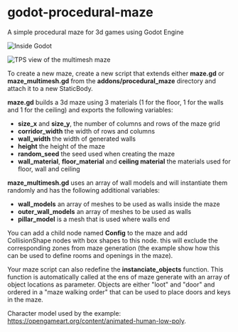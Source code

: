 # godot-procedural-maze
A simple procedural maze for 3d games using Godot Engine

![Inside Godot](/addons/procedural_maze/screenshots/screenshot1.png)

![TPS view of the multimesh maze](/addons/procedural_maze/screenshots/screenshot2.png)

To create a new maze, create a new script that extends either **maze.gd** or **maze_multimesh.gd** from the **addons/procedural_maze** directory and attach it to a new StaticBody.

**maze.gd** builds a 3d maze using 3 materials (1 for the floor, 1 for the walls and 1 for the ceiling) and exports the following variables:
* **size_x** and **size_y**, the number of columns and rows of the maze grid
* **corridor_width** the width of rows and columns
* **wall_width** the width of generated walls
* **height** the height of the maze
* **random_seed** the seed used when creating the maze
* **wall_material**, **floor_material** and **ceiling material** the materials used for floor, wall and ceiling

**maze_multimesh.gd** uses an array of wall models and will instantiate them randomly and has the following additional variables:
* **wall_models** an array of meshes to be used as walls inside the maze
* **outer_wall_models** an array of meshes to be used as walls
* **pillar_model** is a mesh that is used where walls end

You can add a child node named **Config** to the maze and add CollisionShape nodes with box shapes to this node. this will exclude the corresponding zones from maze generation (the example show how this can be used to define rooms and openings in the maze).

Your maze script can also redefine the **instanciate_objects** function. This function is automatically called at the ens of maze generate with an array of object locations as parameter. Objects are either "loot" and "door" and ordered in a "maze walking order" that can be used to place doors and keys in the maze.

Character model used by the example: https://opengameart.org/content/animated-human-low-poly.
